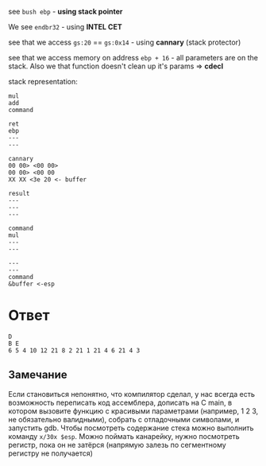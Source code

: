 see `bush ebp` - **using stack pointer**

We see `endbr32` - using **INTEL CET**

see that we access `gs:20` == `gs:0x14` - using **cannary** (stack protector)

see that we access memory on address `ebp + 16` - all parameters are on the stack. Also we that function doesn't clean up it's params => **cdecl** 

stack representation:
```
mul
add
command

ret
ebp
---
---

cannary
00 00> <00 00>
00 00> <00 00
XX XX <3e 20 <- buffer

result
---
---
---

command
mul
---
--- 

---
--- 
command
&buffer <-esp
```

# Ответ
```
D
B E
6 5 4 10 12 21 8 2 21 1 21 4 6 21 4 3
```

## Замечание
Если становиться непонятно, что компилятор сделал, у нас всегда есть возможность переписать код ассемблера, дописать на C main, в котором вызовите функцию с красивыми параметрами (например, 1 2 3, не обязательно валидными), собрать с отладочными символами, и запустить gdb. Чтобы посмотреть содержание стека можно выполнить команду `x/30x $esp`. Можно поймать канарейку, нужно посмотреть регистр, пока он не затёрся (напрямую залезь по сегментному регистру не получается)